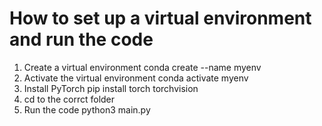 # How to set up a virtual environment and run the code
1. Create a virtual environment 
   conda create --name myenv
2. Activate the virtual environment
   conda activate myenv
3. Install PyTorch
   pip install torch torchvision
4. cd to the corrct folder
5. Run the code
   python3 main.py

